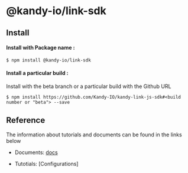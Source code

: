 # @kandy-io/link-sdk

## Install

#### Install with Package name :

`$ npm install @kandy-io/link-sdk`

#### Install a particular build :

Install with the beta branch or a particular build with the Github URL

`$ npm install https://github.com/Kandy-IO/kandy-link-js-sdk#<build number or "beta"> --save`

## Reference

The information about tutorials and documents can be found in the links below

* Documents: [docs](https://kandy-io.github.io/kandy-link-js-sdk/docs)

* Tutotials: [Configurations]



